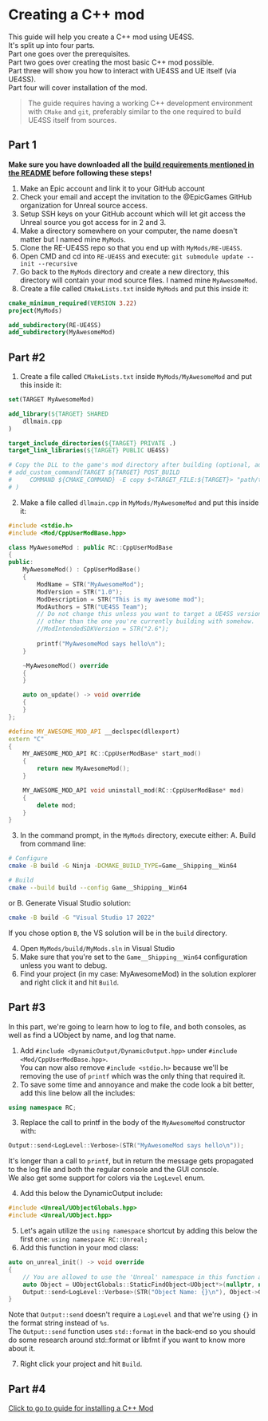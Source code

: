 # Creating a C++ mod

This guide will help you create a C++ mod using UE4SS.  
It's split up into four parts.  
Part one goes over the prerequisites.  
Part two goes over creating the most basic C++ mod possible.  
Part three will show you how to interact with UE4SS and UE itself (via UE4SS).  
Part four will cover installation of the mod.

> The guide requires having a working C++ development environment with `CMake` and `git`, preferably similar to the one required to build UE4SS itself from sources.

## Part 1
**Make sure you have downloaded all the [build requirements mentioned in the README](https://docs.ue4ss.com/#build-requirements) before following these steps!**

1. Make an Epic account and link it to your GitHub account
2. Check your email and accept the invitation to the @EpicGames GitHub organization for Unreal source access.
3. Setup SSH keys on your GitHub account which will let git access the Unreal source you got access for in 2 and 3.
4. Make a directory somewhere on your computer, the name doesn't matter but I named mine `MyMods`.
5. Clone the RE-UE4SS repo so that you end up with `MyMods/RE-UE4SS`.
6. Open CMD and cd into `RE-UE4SS` and execute: `git submodule update --init --recursive`
7. Go back to the `MyMods` directory and create a new directory, this directory will contain your mod source files.
I named mine `MyAwesomeMod`.
8. Create a file called `CMakeLists.txt` inside `MyMods` and put this inside it:
```cmake
cmake_minimum_required(VERSION 3.22)
project(MyMods)

add_subdirectory(RE-UE4SS)
add_subdirectory(MyAwesomeMod)
```

## Part #2
1. Create a file called `CMakeLists.txt` inside `MyMods/MyAwesomeMod` and put this inside it:
```cmake
set(TARGET MyAwesomeMod)

add_library(${TARGET} SHARED
    dllmain.cpp
)

target_include_directories(${TARGET} PRIVATE .)
target_link_libraries(${TARGET} PUBLIC UE4SS)

# Copy the DLL to the game's mod directory after building (optional, adjust path as needed)
# add_custom_command(TARGET ${TARGET} POST_BUILD
#     COMMAND ${CMAKE_COMMAND} -E copy $<TARGET_FILE:${TARGET}> "path/to/game/Binaries/Win64/Mods/${TARGET}/dlls/"
# )
```
2. Make a file called `dllmain.cpp` in `MyMods/MyAwesomeMod` and put this inside it:
```c++
#include <stdio.h>
#include <Mod/CppUserModBase.hpp>

class MyAwesomeMod : public RC::CppUserModBase
{
public:
    MyAwesomeMod() : CppUserModBase()
    {
        ModName = STR("MyAwesomeMod");
        ModVersion = STR("1.0");
        ModDescription = STR("This is my awesome mod");
        ModAuthors = STR("UE4SS Team");
        // Do not change this unless you want to target a UE4SS version
        // other than the one you're currently building with somehow.
        //ModIntendedSDKVersion = STR("2.6");
        
        printf("MyAwesomeMod says hello\n");
    }

    ~MyAwesomeMod() override
    {
    }

    auto on_update() -> void override
    {
    }
};

#define MY_AWESOME_MOD_API __declspec(dllexport)
extern "C"
{
    MY_AWESOME_MOD_API RC::CppUserModBase* start_mod()
    {
        return new MyAwesomeMod();
    }

    MY_AWESOME_MOD_API void uninstall_mod(RC::CppUserModBase* mod)
    {
        delete mod;
    }
}
```
3. In the command prompt, in the `MyMods` directory, execute either:
A. Build from command line:
```bash
# Configure
cmake -B build -G Ninja -DCMAKE_BUILD_TYPE=Game__Shipping__Win64

# Build
cmake --build build --config Game__Shipping__Win64
```
or B. Generate Visual Studio solution:
```bash
cmake -B build -G "Visual Studio 17 2022"
```
If you chose option `B`, the VS solution will be in the `build` directory.

4. Open `MyMods/build/MyMods.sln` in Visual Studio
5. Make sure that you're set to the `Game__Shipping__Win64` configuration unless you want to debug.
6. Find your project (in my case: MyAwesomeMod) in the solution explorer and right click it and hit `Build`.

## Part #3
In this part, we're going to learn how to log to file, and both consoles, as well as find a UObject by name, and log that name.
1. Add `#include <DynamicOutput/DynamicOutput.hpp>` under `#include <Mod/CppUserModBase.hpp>`.  
You can now also remove `#include <stdio.h>` because we'll be removing the use of `printf` which was the only thing that required it.
2. To save some time and annoyance and make the code look a bit better, add this line below all the includes:
```c++
using namespace RC;
```
3. Replace the call to printf in the body of the `MyAwesomeMod` constructor with:
```c++
Output::send<LogLevel::Verbose>(STR("MyAwesomeMod says hello\n"));
```
It's longer than a call to `printf`, but in return the message gets propagated to the log file and both the regular console and the GUI console.  
We also get some support for colors via the `LogLevel` enum.

4. Add this below the DynamicOutput include:
```c++
#include <Unreal/UObjectGlobals.hpp>
#include <Unreal/UObject.hpp>
```
5. Let's again utilize the `using namespace` shortcut by adding this below the first one: `using namespace RC::Unreal;`
6. Add this function in your mod class:
```c++
auto on_unreal_init() -> void override
{
    // You are allowed to use the 'Unreal' namespace in this function and anywhere else after this function has fired.
    auto Object = UObjectGlobals::StaticFindObject<UObject*>(nullptr, nullptr, STR("/Script/CoreUObject.Object"));
    Output::send<LogLevel::Verbose>(STR("Object Name: {}\n"), Object->GetFullName());
}
```
Note that `Output::send` doesn't require a `LogLevel` and that we're using `{}` in the format string instead of `%s`.  
The `Output::send` function uses `std::format` in the back-end so you should do some research around std::format or libfmt if you want to know more about it.

7. Right click your project and hit `Build`.

## Part #4

[Click to go to guide for installing a C++ Mod](./installing-a-c++-mod.md)
